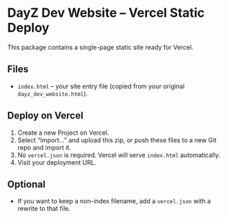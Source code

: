 # DayZ Dev Website – Vercel Static Deploy

This package contains a single-page static site ready for Vercel.

## Files
- `index.html` – your site entry file (copied from your original `dayz_dev_website.html`).

## Deploy on Vercel
1. Create a new Project on Vercel.
2. Select “Import…” and upload this zip, or push these files to a new Git repo and import it.
3. No `vercel.json` is required. Vercel will serve `index.html` automatically.
4. Visit your deployment URL.

## Optional
- If you want to keep a non-index filename, add a `vercel.json` with a rewrite to that file.
